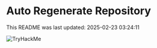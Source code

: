 # Auto Regenerate Repository

This README was last updated: 2025-02-23 03:24:11

 ![TryHackMe](https://tryhackme.com/badge/533634)